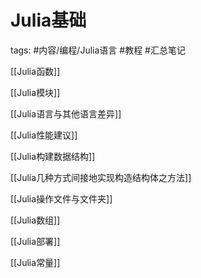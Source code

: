 # Julia基础
tags: #内容/编程/Julia语言 
#教程 
#汇总笔记






[[Julia函数]]

[[Julia模块]]

[[Julia语言与其他语言差异]]

[[Julia性能建议]]

[[Julia构建数据结构]]

[[Julia几种方式间接地实现构造结构体之方法]]

[[Julia操作文件与文件夹]]

[[Julia数组]]

[[Julia部署]]

[[Julia常量]]



